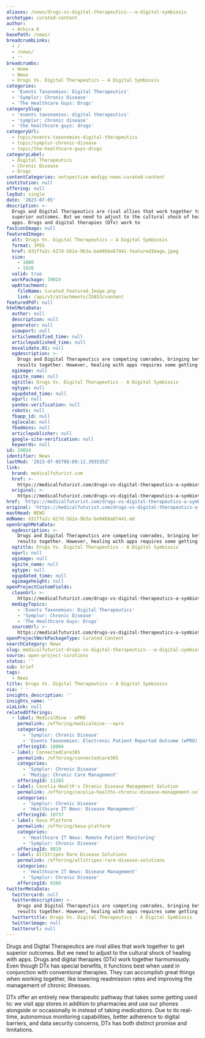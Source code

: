 ```yaml
---
aliases: /news/drugs-vs-digital-therapeutics---a-digital-symbiosis
archetype: curated-content
author:
  - Athira K
basePath: /news/
breadcrumbLinks:
  - /
  - /news/
  - ''
breadcrumbs:
  - Home
  - News
  - Drugs Vs. Digital Therapeutics – A Digital Symbiosis
categories:
  - 'Events Taxonomies: Digital Therapeutics'
  - 'Symplur: Chronic Disease'
  - 'The Healthcare Guys: Drugs'
categorySlug:
  - 'events taxonomies: digital therapeutics'
  - 'symplur: chronic disease'
  - 'the healthcare guys: drugs'
categoryUrl:
  - topic/events-taxonomies-digital-therapeutics
  - topic/symplur-chronic-disease
  - topic/the-healthcare-guys-drugs
categoryLabel:
  - Digital Therapeutics
  - Chronic Disease
  - Drugs
contentCategories: netspective-medigy-news-curated-content
institution: null
offering: null
layOut: single
date: '2023-07-05'
description: >-
  Drugs and Digital Therapeutics are rival allies that work together to get
  superior outcomes. But we need to adjust to the cultural shock of healing with
  apps. Drugs and digital therapies (DTx) work to
favIconImage: null
featuredImage:
  alt: Drugs Vs. Digital Therapeutics – A Digital Symbiosis
  format: JPEG
  href: d31ffa2c-627d-562a-9b3a-be04b6a87441-featuredImage.jpeg
  size:
    - 1080
    - 1920
  valid: true
  workPackage: 19024
  wpAttachment:
    fileName: Curated_Featured_Image.png
    link: /api/v3/attachments/35853/content
featuredPdf: null
htmlMetaData:
  author: null
  description: null
  generator: null
  viewport: null
  articlemodified_time: null
  articlepublished_time: null
  msvalidate.01: null
  ogdescription: >-
    Drugs and Digital Therapeutics are competing comrades, bringing better
    results together. However, healing with apps requires some getting used to.
  ogimage: null
  ogsite_name: null
  ogtitle: Drugs Vs. Digital Therapeutics - A Digital Symbiosis
  ogtype: null
  ogupdated_time: null
  ogurl: null
  yandex-verification: null
  robots: null
  fbapp_id: null
  oglocale: null
  fbadmins: null
  articlepublisher: null
  google-site-verification: null
  keywords: null
id: 19024
identifier: News
lastMod: '2023-07-05T08:09:12.393535Z'
link:
  brand: medicalfuturist.com
  href: >-
    https://medicalfuturist.com/drugs-vs-digital-therapeutics-a-symbiotic-rivalry/
  original: >-
    https://medicalfuturist.com/drugs-vs-digital-therapeutics-a-symbiotic-rivalry/
href: 'https://medicalfuturist.com/drugs-vs-digital-therapeutics-a-symbiotic-rivalry/'
original: 'https://medicalfuturist.com/drugs-vs-digital-therapeutics-a-symbiotic-rivalry/'
mastHead: NEWS
mdName: d31ffa2c-627d-562a-9b3a-be04b6a87441.md
openGraphMetaData:
  ogdescription: >-
    Drugs and Digital Therapeutics are competing comrades, bringing better
    results together. However, healing with apps requires some getting used to.
  ogtitle: Drugs Vs. Digital Therapeutics - A Digital Symbiosis
  ogurl: null
  ogimage: null
  ogsite_name: null
  ogtype: null
  ogupdated_time: null
  ogimageheight: null
openProjectCustomFields:
  cleanUrl: >-
    https://medicalfuturist.com/drugs-vs-digital-therapeutics-a-symbiotic-rivalry/
  medigyTopics:
    - 'Events Taxonomies: Digital Therapeutics'
    - 'Symplur: Chronic Disease'
    - 'The Healthcare Guys: Drugs'
  sourceUrl: >-
    https://medicalfuturist.com/drugs-vs-digital-therapeutics-a-symbiotic-rivalry/
openProjectWorkPackageType: Curated Content
searchCategory: News
slug: medicalfuturist-drugs-vs-digital-therapeutics---a-digital-symbiosis
source: open-project-curations
status: ''
sub: brief
tags:
  - News
title: Drugs Vs. Digital Therapeutics – A Digital Symbiosis
via: ' '
insights_description: ''
insights_name: ''
viaLink: null
relatedOfferings:
  - label: MedicalMine - ePRO
    permalink: /offering/medicalmine---epro
    categories:
      - 'Symplur: Chronic Disease'
      - 'Events Taxonomies: Electronic Patient Reported Outcome (ePRO)'
    offeringId: 18066
  - label: ConnectedCare365
    permalink: /offering/connectedcare365
    categories:
      - 'Symplur: Chronic Disease'
      - 'Medigy: Chronic Care Management'
    offeringId: 11265
  - label: Cecelia Health's Chronic Disease Management Solution
    permalink: /offering/cecelia-healths-chronic-disease-management-solution
    categories:
      - 'Symplur: Chronic Disease'
      - 'Healthcare IT News: Disease Management'
    offeringId: 10737
  - label: Keva Platform
    permalink: /offering/keva-platform
    categories:
      - 'Healthcare IT News: Remote Patient Monitoring'
      - 'Symplur: Chronic Disease'
    offeringId: 9819
  - label: AllStripes Rare Disease Solutions
    permalink: /offering/allstripes-rare-disease-solutions
    categories:
      - 'Healthcare IT News: Disease Management'
      - 'Symplur: Chronic Disease'
    offeringId: 9366
twitterMetaData:
  twittercard: null
  twitterdescription: >-
    Drugs and Digital Therapeutics are competing comrades, bringing better
    results together. However, healing with apps requires some getting used to.
  twittertitle: Drugs Vs. Digital Therapeutics - A Digital Symbiosis
  twitterimage: null
  twitterurl: null
---
```

<p>Drugs and Digital Therapeutics are rival allies that work together to get superior outcomes. But we need to adjust to the cultural shock of healing with apps. Drugs and digital therapies (DTx) work together harmoniously. Even though DTx has special benefits, it functions best when used in conjunction with conventional therapies. They can accomplish great things when working together, like lowering readmission rates and improving the management of chronic illnesses.</p><p>DTx offer an entirely new therapeutic pathway that takes some getting used to: we visit app stores in addition to pharmacies and use our phones alongside or occasionally in instead of taking medications. Due to its real-time, autonomous monitoring capabilities, better adherence to digital barriers, and data security concerns, DTx has both distinct promise and limitations.</p>